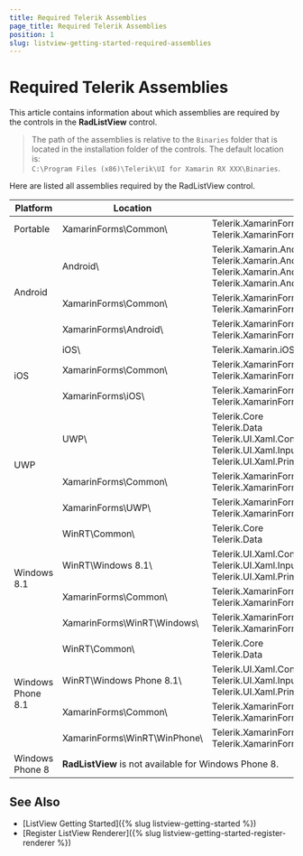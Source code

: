 ```yaml
---
title: Required Telerik Assemblies
page_title: Required Telerik Assemblies
position: 1
slug: listview-getting-started-required-assemblies
---
```


# Required Telerik Assemblies

This article contains information about which assemblies are required by the controls in the **RadListView** control.

> The path of the assemblies is relative to the `Binaries` folder that is located in the installation folder of the controls. The default location is:  
> `C:\Program Files (x86)\Telerik\UI for Xamarin RX XXX\Binaries`.

Here are listed all assemblies required by the RadListView control.

<table>
<thead>
<tr>
<th>Platform</th>
<th>Location</th>
<th>Assemblies</th>
</tr>
</thead>
<tbody>

<tr>
<td>Portable</td>
<td>XamarinForms\Common\ </td>
<td>
Telerik.XamarinForms.DataControls<br/>
Telerik.XamarinForms.Common
</td>
</tr>

<tr>
<td rowspan="3">Android</td>
<td>Android\</td>
<td>
Telerik.Xamarin.Android.Data<br/>
Telerik.Xamarin.Android.Input<br/>
Telerik.Xamarin.Android.List<br/>
Telerik.Xamarin.Android.Common
</td>
</tr>

<tr>
<td>XamarinForms\Common\</td>
<td>
Telerik.XamarinForms.DataControls<br/>
Telerik.XamarinForms.Common
</td>
</tr>

<tr>
<td>XamarinForms\Android\</td>
<td>
Telerik.XamarinForms.DataControlsRenderer.Android<br/>
Telerik.XamarinForms.Common.Android
</td>
</tr>

<tr>
<td rowspan="3">iOS</td>
<td>iOS\</td>
<td>
Telerik.Xamarin.iOS
</td>
</tr>

<tr>
<td>XamarinForms\Common\</td>
<td>
Telerik.XamarinForms.DataControls<br/>
Telerik.XamarinForms.Common
</td>
</tr>

<tr>
<td>XamarinForms\iOS\</td>
<td>
Telerik.XamarinForms.DataControlsRenderer.iOS<br/>
Telerik.XamarinForms.Common.iOS
</td>
</tr>

<tr>
<td rowspan="3">UWP</td>
<td>UWP\</td>
<td>
Telerik.Core<br/>
Telerik.Data<br/>
Telerik.UI.Xaml.Controls.Data.UWP<br/>
Telerik.UI.Xaml.Input.UWP<br/>
Telerik.UI.Xaml.Primitives.UWP
</td>
</tr>

<tr>
<td>XamarinForms\Common\</td>
<td>
Telerik.XamarinForms.DataControls<br/>
Telerik.XamarinForms.Common
</td>
</tr>

<tr>
<td>XamarinForms\UWP\</td>
<td>
Telerik.XamarinForms.DataControlsRenderer.UWP<br/>
Telerik.XamarinForms.Common.UWP
</td>
</tr>

<tr>
<td rowspan="4">Windows 8.1</td>
<td>WinRT\Common\</td>
<td>
Telerik.Core<br/>
Telerik.Data
</td>
</tr>

<tr>
<td>WinRT\Windows 8.1\</td>
<td>
Telerik.UI.Xaml.Controls.Data<br/>
Telerik.UI.Xaml.Input<br/>
Telerik.UI.Xaml.Primitives
</td>
</tr>

<tr>
<td>XamarinForms\Common\</td>
<td>
Telerik.XamarinForms.DataControls<br/>
Telerik.XamarinForms.Common
</td>
</tr>

<tr>
<td>XamarinForms\WinRT\Windows\</td>
<td>
Telerik.XamarinForms.DataControlsRenderer.WinRT.Windows<br/>
Telerik.XamarinForms.Common.WinRT.Windows
</td>
</tr>

<tr>
<td rowspan="4">Windows Phone 8.1</td>
<td>WinRT\Common\</td>
<td>
Telerik.Core<br/>
Telerik.Data
</td>
</tr>

<tr>
<td>WinRT\Windows Phone 8.1\</td>
<td>
Telerik.UI.Xaml.Controls.Data<br/>
Telerik.UI.Xaml.Input<br/>
Telerik.UI.Xaml.Primitives
</td>
</tr>

<tr>
<td>XamarinForms\Common\</td>
<td>
Telerik.XamarinForms.DataControls<br/>
Telerik.XamarinForms.Common
</td>
</tr>

<tr>
<td>XamarinForms\WinRT\WinPhone\</td>
<td>
Telerik.XamarinForms.DataControlsRenderer.WinRT.WindowsPhone<br/>
Telerik.XamarinForms.Common.WinRT.WindowsPhone
</td>
</tr>

<tr>
<td>Windows Phone 8</td>
<td colspan="2"><strong>RadListView</strong> is not available for Windows Phone 8.</td>
</tr>

</tbody>
</table>  

## See Also

- [ListView Getting Started]({% slug listview-getting-started %})
- [Register ListView Renderer]({% slug listview-getting-started-register-renderer %})